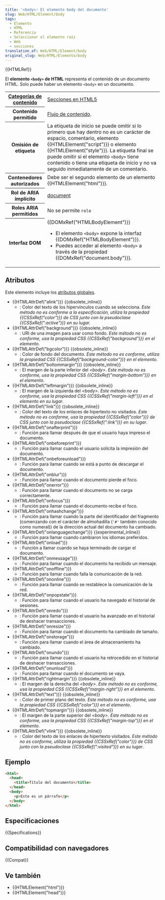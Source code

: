 ```yaml
---
title: '<body>: El elemento body del documento'
slug: Web/HTML/Element/body
tags:
  - Elemento
  - HTML
  - Referencia
  - Seleccionar el elemento raíz
  - Web
  - secciones
translation_of: Web/HTML/Element/body
original_slug: Web/HTML/Elemento/body
---
```

{{HTMLRef}}

El **elemento `<body>` de HTML** representa el contenido de un documento HTML. Solo puede haber un elemento `<body>` en un documento.

<table class="properties">
  <tbody>
    <tr>
      <th scope="row">
        <a href="/es/docs/Web/HTML/Content_categories"
          >Categorías de contenido</a
        >
      </th>
      <td>
        <a
          href="/en-US/docs/Web/Guide/HTML/Using_HTML_sections_and_outlines#Section_Elements_in_HTML5"
          >Secciones en HTML5</a
        >
      </td>
    </tr>
    <tr>
      <th scope="row">Contenido permitido</th>
      <td>
        <a href="/es/docs/Web/HTML/Content_categories#Flow_content"
          >Flujo de contenido</a
        >.
      </td>
    </tr>
    <tr>
      <th scope="row">Omisión de etiqueta</th>
      <td>
        La etiqueta de inicio se puede omitir si lo primero que hay dentro no es
        un carácter de espacio, comentario, elemento
        {{HTMLElement("script")}} o elemento
        {{HTMLElement("style")}}. La etiqueta final se puede omitir si
        el elemento <code>&#x3C;body></code> tiene contenido o tiene una
        etiqueta de inicio y no va seguido inmediatamente de un comentario.
      </td>
    </tr>
    <tr>
      <th scope="row">Contenedores autorizados</th>
      <td>
        Debe ser el segundo elemento de un elemento
        {{HTMLElement("html")}}.
      </td>
    </tr>
    <tr>
      <th scope="row">Rol de ARIA implícito</th>
      <td>
        <a href="/es/docs/Web/Accessibility/ARIA/Roles/Document_Role"
          >document</a
        >
      </td>
    </tr>
    <tr>
      <th scope="row">Roles ARIA permitidos</th>
      <td>No se permite <code>role</code></td>
    </tr>
    <tr>
      <th scope="row">Interfaz DOM</th>
      <td>
        {{DOMxRef("HTMLBodyElement")}}
        <ul>
          <li>
            El elemento <code>&#x3C;body></code> expone la interfaz
            {{DOMxRef("HTMLBodyElement")}}.
          </li>
          <li>
            Puedes acceder al elemento <code>&#x3C;body></code> a través de la
            propiedad {{DOMxRef("document.body")}}.
          </li>
        </ul>
      </td>
    </tr>
  </tbody>
</table>

## Atributos

Este elemento incluye los [atributos globales](/es/docs/Web/HTML/Global_attributes).

- {{HTMLAttrDef("alink")}} {{obsolete_inline}}
  - : Color del texto de los hipervínculos cuando se selecciona. _Este método no es conforme a la especificación, utiliza la propiedad {{CSSxRef("color")}} de CSS junto con la pseudoclase {{CSSxRef(":active")}} en su lugar._
- {{HTMLAttrDef("background")}} {{obsolete_inline}}
  - : URI de una imagen para usar como fondo. _Este método no es conforme, usa la propiedad CSS {{CSSxRef("background")}} en el elemento_.
- {{HTMLAttrDef("bgcolor")}} {{obsolete_inline}}
  - : Color de fondo del documento. _Este método no es conforme, utiliza la propiedad CSS {{CSSxRef("background-color")}} en el elemento_.
- {{HTMLAttrDef("bottommargin")}} {{obsolete_inline}}
  - : El margen de la parte inferior del _\<body>_. _Este método no es conforme, usa la propiedad CSS {{CSSxRef("margin-bottom")}} en el elemento_.
- {{HTMLAttrDef("leftmargin")}} {{obsolete_inline}}
  - : El margen de la izquierda del _\<body>_. _Este método no es conforme, usa la propiedad CSS {{CSSxRef("margin-left")}} en el elemento en su lugar_.
- {{HTMLAttrDef("link")}} {{obsolete_inline}}
  - : Color del texto de los enlaces de hipertexto no visitados. _Este método no es conforme, usa la propiedad {{CSSxRef("color")}} de CSS junto con la pseudoclase {{CSSxRef(":link")}} en su lugar_.
- {{HTMLAttrDef("onafterprint")}}
  - : Función para llamar después de que el usuario haya impreso el documento.
- {{HTMLAttrDef("onbeforeprint")}}
  - : Función para llamar cuando el usuario solicita la impresión del documento.
- {{HTMLAttrDef("onbeforeunload")}}
  - : Función para llamar cuando se está a punto de descargar el documento.
- {{HTMLAttrDef("onblur")}}
  - : Función para llamar cuando el documento pierde el foco.
- {{HTMLAttrDef("onerror")}}
  - : Función para llamar cuando el documento no se carga correctamente.
- {{HTMLAttrDef("onfocus")}}
  - : Función para llamar cuando el documento recibe el foco.
- {{HTMLAttrDef("onhashchange")}}
  - : Función para llamar cuando la parte del identificador del fragmento (comenzando con el carácter de almohadilla (`'#'` también conocido como numeral)) de la dirección actual del documento ha cambiado.
- {{HTMLAttrDef("onlanguagechange")}} {{experimental_inline}}
  - : Función para llamar cuando cambiaron los idiomas preferidos.
- {{HTMLAttrDef("onload")}}
  - : Función a llamar cuando se haya terminado de cargar el documento.
- {{HTMLAttrDef("onmessage")}}
  - : Función para llamar cuando el documento ha recibido un mensaje.
- {{HTMLAttrDef("onoffline")}}
  - : Función para llamar cuando falla la comunicación de la red.
- {{HTMLAttrDef("ononline")}}
  - : Función para llamar cuando se restablece la comunicación de la red.
- {{HTMLAttrDef("onpopstate")}}
  - : Función para llamar cuando el usuario ha navegado el historial de sesiones.
- {{HTMLAttrDef("onredo")}}
  - : Función para llamar cuando el usuario ha avanzado en el historial de deshacer transacciones.
- {{HTMLAttrDef("onresize")}}
  - : Función para llamar cuando el documento ha cambiado de tamaño.
- {{HTMLAttrDef("onstorage")}}
  - : Función para llamar cuando el área de almacenamiento ha cambiado.
- {{HTMLAttrDef("onundo")}}
  - : Función para llamar cuando el usuario ha retrocedido en el historial de deshacer transacciones.
- {{HTMLAttrDef("onunload")}}
  - : Función para llamar cuando el documento se vaya.
- {{HTMLAttrDef("rightmargin")}} {{obsolete_inline}}
  - : El margen de la derecha del _\<body>_. _Este método no es conforme, usa la propiedad CSS {{CSSxRef("margin-right")}} en el elemento_.
- {{HTMLAttrDef("text")}} {{obsolete_inline}}
  - : Color de primer plano del texto. _Este método no es conforme, usa la propiedad CSS {{CSSxRef("color")}} en el elemento_.
- {{HTMLAttrDef("topmargin")}} {{obsolete_inline}}
  - : El margen de la parte superior del _\<body>_. _Este método no es conforme, usa la propiedad CSS {{CSSxRef("margin-top")}} en el elemento_.
- {{HTMLAttrDef("vlink")}} {{obsolete_inline}}
  - : Color del texto de los enlaces de hipertexto visitados. _Este método no es conforme, utiliza la propiedad {{CSSxRef("color")}} de CSS junto con la pseudoclase {{CSSxRef(":visited")}} en su lugar_.

## Ejemplo

```html
<html>
  <head>
    <title>Título del documento</title>
  </head>
  <body>
    <p>Este es un párrafo</p>
  </body>
</html>
```

## Especificaciones

{{Specifications}}

## Compatibilidad con navegadores

{{Compat}}

## Ve también

- {{HTMLElement("html")}}
- {{HTMLElement("head")}}
